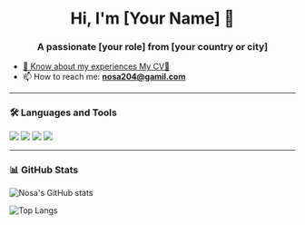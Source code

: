 <h1 align="center">Hi, I'm [Your Name] 👋</h1>
<h3 align="center">A passionate [your role] from [your country or city]</h3>

-  [📄 Know about my experiences My CV📄](http://docs.google.com/document/d/1wEJJ-stdgzNjsAbmFXtuz1jN5hP8fDr4/)
- 📫 How to reach me: **nosa204@gamil.com**

---

### 🛠️ Languages and Tools

<p align="left">
  <a href="https://reactjs.org/" target="_blank"><img src="https://img.shields.io/badge/React-20232A?style=for-the-badge&logo=react&logoColor=61DAFB"/></a>
  <a href="https://nodejs.org/" target="_blank"><img src="https://img.shields.io/badge/Node.js-339933?style=for-the-badge&logo=nodedotjs&logoColor=white"/></a>
  <a href="https://www.typescriptlang.org/" target="_blank"><img src="https://img.shields.io/badge/TypeScript-007ACC?style=for-the-badge&logo=typescript&logoColor=white"/></a>
  <a href="https://nextjs.org/" target="_blank"><img src="https://img.shields.io/badge/Next.js-000000?style=for-the-badge&logo=nextdotjs&logoColor=white"/></a>
</p>

---

### 📊 GitHub Stats

![Nosa's GitHub stats](https://github-readme-stats.vercel.app/api?username=nosa204&show_icons=true&theme=radical)

![Top Langs](https://github-readme-stats.vercel.app/api/top-langs/?username=nosa204&layout=compact)

